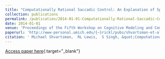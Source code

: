 ```yaml
---
title: "Computationally Rational Saccadic Control: An Explanation of Spillover Effects Based on Sampling from Noisy Perception and Memory"
collection: publications
permalink: /publication/2014-01-01-Computationally-Rational-Saccadic-Control-An-Explanation-of-Spillover-Effects-Based-on-Sampling-from-Noisy-Perception-and-Memory
date: 2014-01-01
venue: 'Proceedings of the Fifth Workshop on Cognitive Modeling and Computational Linguistics.'
paperurl: 'http://www-personal.umich.edu/{~}rickl/pubs/shvartsman-et-al-2014-cmcl.pdf'
citation: ' Michael Shvartsman,  RL Lewis,  S Singh, &quot;Computationally Rational Saccadic Control: An Explanation of Spillover Effects Based on Sampling from Noisy Perception and Memory.&quot; Proceedings of the Fifth Workshop on Cognitive Modeling and Computational Linguistics., 2014.'
---
```

[Access paper here](http://www-personal.umich.edu/{~}rickl/pubs/shvartsman-et-al-2014-cmcl.pdf){:target="_blank"}
